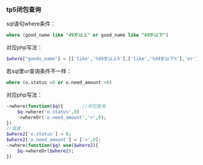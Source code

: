 ### tp5闭包查询

sql语句where条件：

```sql
where (good_name like "49岁以上" or good_name like "49岁以下") 
```

对应php写法：

```php
$where["goods_name"] = [['like','%49岁以上%'],['like','%49岁以下%'],'or'];
```



若sql里or查询条件不一样：
```sql
where (o.status =0 or o.need_amount >0)
```

对应php写法：

```php
->where(function($q){       //闭包查询
    $q->where('o.status',0)
    ->whereOr('o.need_amount','>',0);
})
//或者：
$where2['o.status'] = 0;
$where2['o.need_amount'] = ['>',0];
->where(function($q) use($where2){
    $q->whereOr($where2);
})
```











